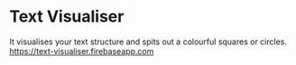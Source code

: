 # Text Visualiser

It visualises your text structure and spits out a colourful squares or circles.
https://text-visualiser.firebaseapp.com


